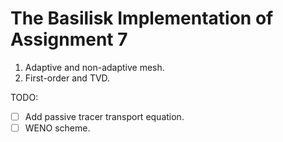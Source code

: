 # The Basilisk Implementation of Assignment 7

1. Adaptive and non-adaptive mesh.
2. First-order and TVD.

TODO: 
- [ ] Add passive tracer transport equation.
- [ ] WENO scheme.
